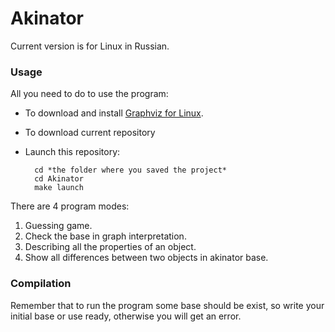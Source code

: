 # Akinator

Current version is for Linux in Russian.

### Usage

All you need to do to use the program:
* To download and install [Graphviz for Linux](https://graphviz.org/download/).
* To download current repository
* Launch this repository:
        
        cd *the folder where you saved the project*
        cd Akinator 
        make launch

There are 4 program modes:
1. Guessing game. 
2. Check the base in graph interpretation.
3. Describing all the properties of an object.
4. Show all differences between two objects in akinator base.

### Compilation

Remember that to run the program some base should be exist, so write your initial base or use ready, otherwise you will get an error.
